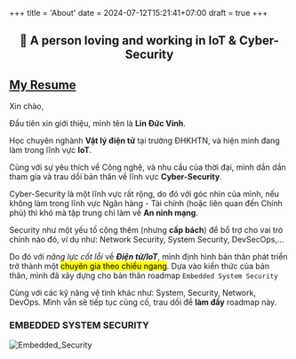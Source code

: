 +++
title = 'About'
date = 2024-07-12T15:21:41+07:00
draft = true
+++

<h2 align="center">👋 A person loving and working in IoT & Cyber-Security</h2>

## [My Resume](../CV_VinhLD_14082024.pdf)

Xin chào,

Đầu tiên xin giới thiệu, mình tên là **Lin Đức Vinh**. 

Học chuyên nghành **Vật lý điện tử** tại trường ĐHKHTN, và hiện mình đang làm trong lĩnh vực **IoT**.

Cùng với sự yêu thích về Công nghệ, và nhu cầu của thời đại, mình dần dần tham gia và trau dồi bản thân về lĩnh vực **Cyber-Security**.

Cyber-Security là một lĩnh vực rất rộng, do đó với góc nhìn của mình, nếu không làm trong lĩnh vực Ngân hàng - Tài chính (hoặc liên quan đến Chính phủ) thì khó mà tập trung chỉ làm về **An ninh mạng**.

Security như một yếu tố cộng thêm (nhưng **cấp bách**) để bổ trợ cho vai trò chính nào đó, ví dụ như: Network Security, System Security, DevSecOps,...

Do đó với *năng lực cốt lỗi* về ***Điện tử/IoT***, mình định hình bản thân phát triển trở thành một <mark>chuyên gia theo chiều ngang</mark>. Dựa vào kiến thức của bản thân, mình đã xây dựng cho bản thân roadmap `Embedded System Security`

Cùng với các kỹ năng vệ tinh khác như: System, Security, Network, DevOps. Mình vẫn sẽ tiếp tục củng cố, trau dồi để **làm đầy** roadmap này.

### EMBEDDED SYSTEM SECURITY

![Embedded_Security](/image/EMBEDDED_SYSTEM_SECURITY.png)


